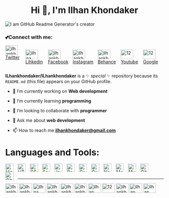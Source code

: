 <h1 align="center">Hi 👋, I'm Ilhan Khondaker</h1>



![I am GitHub Readme Generator's creator](https://media.giphy.com/media/RbDKaczqWovIugyJmW/giphy.gif)

<h3 align="left">💕Connect with me:</h3>
<div display:"inline"  style=" display:flex;">
<a href="https://twitter.com/IlhanKhondaker" target="blank"><img align="center"
                src="https://raw.githubusercontent.com/rahuldkjain/github-profile-readme-generator/master/src/images/icons/Social/twitter.svg"
                alt="ilhankhondaker" height="30" width="40" />Twitter</a>
 
<a href="https://www.linkedin.com/in/ilhan-khondaker-9a46b01b5/" target="blank"><img  align="center"
                src="https://raw.githubusercontent.com/rahuldkjain/github-profile-readme-generator/master/src/images/icons/Social/linked-in-alt.svg"
                alt="ilhna" height="30" width="40" />Lihkedin</a>

<a href="https://www.facebook.com/ilhan.khondaker/" target="blank"><img align="center"
                src="https://raw.githubusercontent.com/rahuldkjain/github-profile-readme-generator/master/src/images/icons/Social/facebook.svg"
                alt="ilhankhondaker" height="30" width="40" />Facebook</a> 

<a href="https://www.instagram.com/ilhankhondaker/?hl=en" target="blank"><img align="center"
                src="https://raw.githubusercontent.com/rahuldkjain/github-profile-readme-generator/master/src/images/icons/Social/instagram.svg"
                alt="ilhankhondaker" height="30" width="40" />Instagram</a>

<a href="https://www.behance.net/ilhankhondaker " target="blank"><img align="center"
                src="https://raw.githubusercontent.com/rahuldkjain/github-profile-readme-generator/master/src/images/icons/Social/behance.svg"
                alt="ilhankhondaker" height="30" width="40" />Behance</a>

<a href="https://www.youtube.com/channel/UCYzmpgr_xPjbyU7P_xWz2zw" target="blank"><img align="center"
                src="https://raw.githubusercontent.com/rahuldkjain/github-profile-readme-generator/master/src/images/icons/Social/youtube.svg"
                alt="12" height="30" width="40" />Youtube</a>

<a href="https://www.google.com/search?q=Ilhan+khondaker" target="blank"><img align="center"
                src="https://raw.githubusercontent.com/rahuldkjain/github-profile-readme-generator/master/src/images/icons/Social/google.svg"
                alt="12" height="30" width="40" />Google</a>
                
                
</div>        





**ILhankhondaker/ILhankhondaker** is a ✨ _special_ ✨ repository because its `README.md` (this file) appears on your GitHub profile.

- 🔭 I’m currently working on **Web development**

- 🌱 I’m currently learning **programming**

- 👯 I’m looking to collaborate with **programmer**

- 💬 Ask me about **web development**

- 📫 How to reach me **ilhankhondaker@gmail.com**



# Languages and Tools:

<img align="left" alt="Visual Studio Code" width="26px" src="https://cdn.jsdelivr.net/gh/devicons/devicon/icons/vscode/vscode-original.svg" style="padding-right:10px;" />
<img align="left" alt="HTML5" width="26px" src="https://cdn.jsdelivr.net/gh/devicons/devicon/icons/html5/html5-original.svg" style="padding-right:10px;" />
<img align="left" alt="CSS3" width="26px" src="https://cdn.jsdelivr.net/gh/devicons/devicon/icons/css3/css3-original.svg" style="padding-right:10px;" />
<img align="left" alt="Sass" width="26px" src="https://cdn.jsdelivr.net/gh/devicons/devicon/icons/sass/sass-original.svg" style="padding-right:10px;" />
<img align="left" alt="JavaScript" width="26px" src="https://cdn.jsdelivr.net/gh/devicons/devicon/icons/javascript/javascript-original.svg" style="padding-right:10px;" />
<img align="left" alt="React" width="26px" src="https://cdn.jsdelivr.net/gh/devicons/devicon/icons/react/react-original.svg" style="padding-right:10px;" />
<img align="left" alt="Gatsby" width="26px" src="https://cdn.jsdelivr.net/gh/devicons/devicon/icons/gatsby/gatsby-original.svg" style="padding-right:10px;" />
<img align="left" alt="GraphQL" width="26px" src="https://cdn.jsdelivr.net/gh/devicons/devicon/icons/graphql/graphql-plain.svg" style="padding-right:10px;" />
<img align="left" alt="Node.js" width="26px" src="https://cdn.jsdelivr.net/gh/devicons/devicon/icons/nodejs/nodejs-original.svg" style="padding-right:10px;" />

<img align="left" alt="MongoDB" width="26px" src="https://cdn.jsdelivr.net/gh/devicons/devicon/icons/mongodb/mongodb-original.svg" style="padding-right:10px;" />
<img align="left" alt="MySQL" width="26px" src="https://cdn.jsdelivr.net/gh/devicons/devicon/icons/mysql/mysql-original.svg" style="padding-right:10px;" />
<img align="left" alt="Git" width="26px" src="https://cdn.jsdelivr.net/gh/devicons/devicon/icons/git/git-original.svg" style="padding-right:10px;" />
<img align="left" alt="GitHub" width="26px" src="https://user-images.githubusercontent.com/3369400/139448065-39a229ba-4b06-434b-bc67-616e2ed80c8f.png" style="padding-right:10px;" />

<br />
<br />

---



<p align="left">
<a href="https://dev.to/ilhankhondaker" target="blank"><img align="center" src="https://raw.githubusercontent.com/rahuldkjain/github-profile-readme-generator/master/src/images/icons/Social/devto.svg" alt="ilhankhondaker" height="30" width="40" /></a>
<a href="https://twitter.com/ilhankhondaker" target="blank"><img align="center" src="https://raw.githubusercontent.com/rahuldkjain/github-profile-readme-generator/master/src/images/icons/Social/twitter.svg" alt="ilhankhondaker" height="30" width="40" /></a>
<a href="https://linkedin.com/in/ilhna" target="blank"><img align="center" src="https://raw.githubusercontent.com/rahuldkjain/github-profile-readme-generator/master/src/images/icons/Social/linked-in-alt.svg" alt="ilhna" height="30" width="40" /></a>
<a href="https://fb.com/ilhankhondaker" target="blank"><img align="center" src="https://raw.githubusercontent.com/rahuldkjain/github-profile-readme-generator/master/src/images/icons/Social/facebook.svg" alt="ilhankhondaker" height="30" width="40" /></a>
<a href="https://instagram.com/ilhankhondaker" target="blank"><img align="center" src="https://raw.githubusercontent.com/rahuldkjain/github-profile-readme-generator/master/src/images/icons/Social/instagram.svg" alt="ilhankhondaker" height="30" width="40" /></a>
<a href="https://www.behance.net/ilhankhondaker" target="blank"><img align="center" src="https://raw.githubusercontent.com/rahuldkjain/github-profile-readme-generator/master/src/images/icons/Social/behance.svg" alt="ilhankhondaker" height="30" width="40" /></a>
<a href="https://medium.com/ilhan" target="blank"><img align="center" src="https://raw.githubusercontent.com/rahuldkjain/github-profile-readme-generator/master/src/images/icons/Social/medium.svg" alt="ilhan" height="30" width="40" /></a>
<a href="https://www.youtube.com/c/12" target="blank"><img align="center" src="https://raw.githubusercontent.com/rahuldkjain/github-profile-readme-generator/master/src/images/icons/Social/youtube.svg" alt="12" height="30" width="40" /></a>
<a href="https://www.hackerearth.com/ilhankhondaker" target="blank"><img align="center" src="https://raw.githubusercontent.com/rahuldkjain/github-profile-readme-generator/master/src/images/icons/Social/hackerearth.svg" alt="ilhankhondaker" height="30" width="40" /></a>
<a href="https://auth.geeksforgeeks.org/user/ilhan" target="blank"><img align="center" src="https://raw.githubusercontent.com/rahuldkjain/github-profile-readme-generator/master/src/images/icons/Social/geeks-for-geeks.svg" alt="ilhan" height="30" width="40" /></a>
<a href="https://discord.gg/ilhan" target="blank"><img align="center" src="https://raw.githubusercontent.com/rahuldkjain/github-profile-readme-generator/master/src/images/icons/Social/discord.svg" alt="ilhan" height="30" width="40" /></a>
</p>




